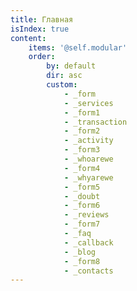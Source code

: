 ```yaml
---
title: Главная
isIndex: true
content:
    items: '@self.modular'
    order:
        by: default
        dir: asc
        custom:
            - _form
            - _services
            - _form1
            - _transaction
            - _form2
            - _activity
            - _form3
            - _whoarewe
            - _form4
            - _whyarewe
            - _form5
            - _doubt
            - _form6
            - _reviews
            - _form7
            - _faq
            - _callback
            - _blog
            - _form8
            - _contacts
---
```


